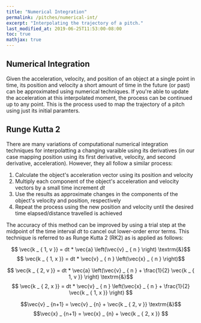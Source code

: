 ```yaml
---
title: "Numerical Integration"
permalink: /pitches/numerical-int/
excerpt: "Interpolating the trajectory of a pitch."
last_modified_at: 2019-06-25T11:53:00-08:00
toc: true
mathjax: true
---
```

## Numerical Integration
Given the acceleration, velocity, and position of an object at a single point in time, its position and velocity a short amount of time in the future (or past) can be approximated using numerical techniques. If you're able to update the acceleration at this interpolated moment, the process can be continued up to any point. This is the process used to map the trajectory of a pitch using just its initial paramters.


## Runge Kutta 2
There are many variations of computational numerical integration techniques for interpolatting a changing varaible using its derivatives (in our case mapping position using its first derivative, velocity, and second derivative, acceleration). However, they all follow a similar process:
1. Calculate the object's acceleration vector using its position and velocity
2. Multiply each component of the object's acceleration and velocity vectors by a small time increment $dt$
3. Use the results as approximate changes in the components of the object's velocity and position, respectively
4. Repeat the process using the new position and velocity until the desired time elapsed/distance travelled is achieved

The accuracy of this method can be improved by using a trial step at the midpoint of the time interval $dt$ to cancel out lower-order error terms. This technique is referred to as Runge Kutta 2 (RK2) as is applied as follows:

$$ \vec{k _ { 1, v }} = dt * \vec{a} \left(\vec{v} _ { n } \right) \textrm{&}$$
$$ \vec{k _ { 1, x }} = dt * \vec{v} _ { n } \left(\vec{x} _ { n } \right)$$

$$ \vec{k _ { 2, v }} = dt * \vec{a} \left(\vec{v} _ { n } + \frac{1}{2} \vec{k _ { 1, v }} \right) \textrm{&}$$
$$ \vec{k _ { 2, x }} = dt * \vec{v} _ { n } \left(\vec{x} _ { n } + \frac{1}{2} \vec{k _ { 1, x }} \right) $$

$$\vec{v} _ {n+1} = \vec{v} _ {n} + \vec{k _ { 2, v }} \textrm{&}$$
$$\vec{x} _ {n+1} = \vec{x} _ {n} + \vec{k _ { 2, x }} $$

